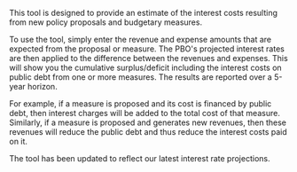 This tool is designed to provide an estimate of the interest costs resulting from new policy proposals and budgetary measures.

To use the tool, simply enter the revenue and expense amounts that are expected from the proposal or measure. The PBO's projected interest rates are then applied to the difference between the revenues and expenses. This will show you the cumulative surplus/deficit including the interest costs on public debt from one or more measures. The results are reported over a 5-year horizon.

For example, if a measure is proposed and its cost is financed by public debt, then interest charges will be added to the total cost of that measure. Similarly, if a measure is proposed and generates new revenues, then these revenues will reduce the public debt and thus reduce the interest costs paid on it.

The tool has been updated to reflect our latest interest rate projections.